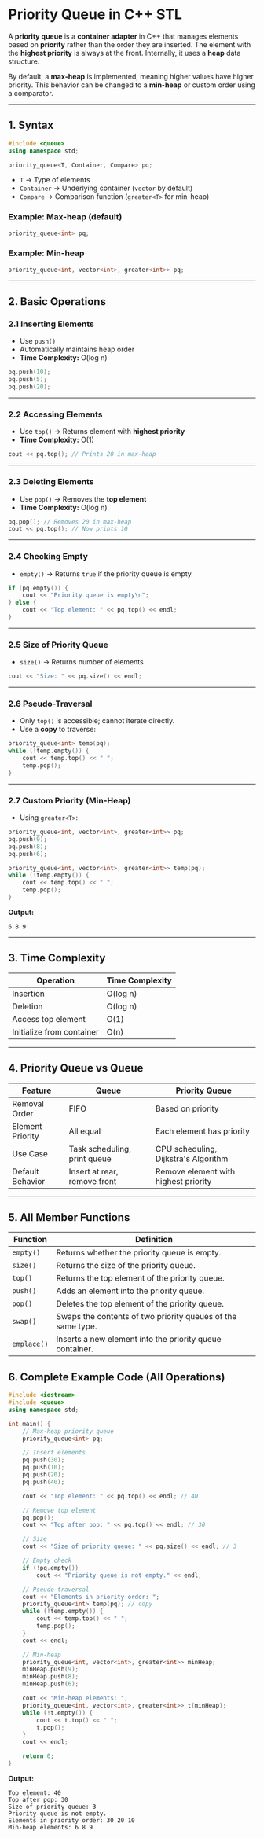 # Priority Queue in C++ STL

A **priority queue** is a **container adapter** in C++ that manages elements based on **priority** rather than the order they are inserted. The element with the **highest priority** is always at the front. Internally, it uses a **heap** data structure.

By default, a **max-heap** is implemented, meaning higher values have higher priority. This behavior can be changed to a **min-heap** or custom order using a comparator.

---

## 1. Syntax

```cpp
#include <queue>
using namespace std;

priority_queue<T, Container, Compare> pq;
```

* `T` → Type of elements
* `Container` → Underlying container (`vector` by default)
* `Compare` → Comparison function (`greater<T>` for min-heap)

### Example: Max-heap (default)

```cpp
priority_queue<int> pq;
```

### Example: Min-heap

```cpp
priority_queue<int, vector<int>, greater<int>> pq;
```

---

## 2. Basic Operations

### 2.1 Inserting Elements

* Use `push()`
* Automatically maintains heap order
* **Time Complexity:** O(log n)

```cpp
pq.push(10);
pq.push(5);
pq.push(20);
```

---

### 2.2 Accessing Elements

* Use `top()` → Returns element with **highest priority**
* **Time Complexity:** O(1)

```cpp
cout << pq.top(); // Prints 20 in max-heap
```

---

### 2.3 Deleting Elements

* Use `pop()` → Removes the **top element**
* **Time Complexity:** O(log n)

```cpp
pq.pop(); // Removes 20 in max-heap
cout << pq.top(); // Now prints 10
```

---

### 2.4 Checking Empty

* `empty()` → Returns `true` if the priority queue is empty

```cpp
if (pq.empty()) {
    cout << "Priority queue is empty\n";
} else {
    cout << "Top element: " << pq.top() << endl;
}
```

---

### 2.5 Size of Priority Queue

* `size()` → Returns number of elements

```cpp
cout << "Size: " << pq.size() << endl;
```

---

### 2.6 Pseudo-Traversal

* Only `top()` is accessible; cannot iterate directly.
* Use a **copy** to traverse:

```cpp
priority_queue<int> temp(pq);
while (!temp.empty()) {
    cout << temp.top() << " ";
    temp.pop();
}
```

---

### 2.7 Custom Priority (Min-Heap)

* Using `greater<T>`:

```cpp
priority_queue<int, vector<int>, greater<int>> pq;
pq.push(9);
pq.push(8);
pq.push(6);

priority_queue<int, vector<int>, greater<int>> temp(pq);
while (!temp.empty()) {
    cout << temp.top() << " ";
    temp.pop();
}
```

**Output:**

```
6 8 9
```

---

## 3. Time Complexity

| Operation                 | Time Complexity |
| ------------------------- | --------------- |
| Insertion                 | O(log n)        |
| Deletion                  | O(log n)        |
| Access top element        | O(1)            |
| Initialize from container | O(n)            |

---

## 4. Priority Queue vs Queue

| Feature          | Queue                        | Priority Queue                       |
| ---------------- | ---------------------------- | ------------------------------------ |
| Removal Order    | FIFO                         | Based on priority                    |
| Element Priority | All equal                    | Each element has priority            |
| Use Case         | Task scheduling, print queue | CPU scheduling, Dijkstra's Algorithm |
| Default Behavior | Insert at rear, remove front | Remove element with highest priority |

---

## 5. All Member Functions


| Function    | Definition                                                  |
| ----------- | ----------------------------------------------------------- |
| `empty()`   | Returns whether the priority queue is empty.                |
| `size()`    | Returns the size of the priority queue.                     |
| `top()`     | Returns the top element of the priority queue.              |
| `push()`    | Adds an element into the priority queue.                    |
| `pop()`     | Deletes the top element of the priority queue.              |
| `swap()`    | Swaps the contents of two priority queues of the same type. |
| `emplace()` | Inserts a new element into the priority queue container.    |

## 6. Complete Example Code (All Operations)

```cpp
#include <iostream>
#include <queue>
using namespace std;

int main() {
    // Max-heap priority queue
    priority_queue<int> pq;

    // Insert elements
    pq.push(30);
    pq.push(10);
    pq.push(20);
    pq.push(40);

    cout << "Top element: " << pq.top() << endl; // 40

    // Remove top element
    pq.pop();
    cout << "Top after pop: " << pq.top() << endl; // 30

    // Size
    cout << "Size of priority queue: " << pq.size() << endl; // 3

    // Empty check
    if (!pq.empty())
        cout << "Priority queue is not empty." << endl;

    // Pseudo-traversal
    cout << "Elements in priority order: ";
    priority_queue<int> temp(pq); // copy
    while (!temp.empty()) {
        cout << temp.top() << " ";
        temp.pop();
    }
    cout << endl;

    // Min-heap
    priority_queue<int, vector<int>, greater<int>> minHeap;
    minHeap.push(9);
    minHeap.push(8);
    minHeap.push(6);

    cout << "Min-heap elements: ";
    priority_queue<int, vector<int>, greater<int>> t(minHeap);
    while (!t.empty()) {
        cout << t.top() << " ";
        t.pop();
    }
    cout << endl;

    return 0;
}
```

**Output:**

```
Top element: 40
Top after pop: 30
Size of priority queue: 3
Priority queue is not empty.
Elements in priority order: 30 20 10
Min-heap elements: 6 8 9
```